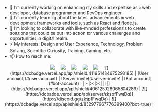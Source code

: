 - 🔭 I’m currently working on enhancing my skills and expertise as a web developer, database programmer and DevOps engineer.
- 🌱 I’m currently learning about the latest advancements in web development frameworks and tools, such as React and Node.js.
- 👯 I’m looking to collaborate with like-minded professionals to create solutions that could be put into action for various challenges and opportunities in digital realm.
- ⚡ My interests: Design and User Experience, Technology, Problem Solving, Scientific Curiosity, Training, Gaming, etc.
- 📫 How to reach me:
<p align="center">
<a href="https://twitter.com/nikitovic_lazar"><img src="https://img.shields.io/badge/twitter-%231DA1F2.svg?&style=for-the-badge&logo=twitter&logoColor=white" /></a>&nbsp;&nbsp;&nbsp;&nbsp;
<a href="https://www.linkedin.com/in/lazar-nikitovic/"><img src="https://img.shields.io/badge/linkedin-%230077B5.svg?&style=for-the-badge&logo=linkedin&logoColor=white" /></a>&nbsp;&nbsp;&nbsp;&nbsp;
<a href="mailto:lazar.nikitovic.01@gmail.com?subject=Came%20from%20Github"><img src="https://img.shields.io/badge/gmail-%23D14836.svg?&style=for-the-badge&logo=gmail&logoColor=white" /></a>&nbsp;&nbsp;&nbsp;&nbsp;
<a href="https://www.instagram.com/zola__01/?next=%2F"><img src="https://img.shields.io/badge/Instagram-E4405F?style=for-the-badge&logo=instagram&logoColor=white" /></a>&nbsp;&nbsp;&nbsp;&nbsp;
<a href="https://steamcommunity.com/id/Wadihuk1234/"><img src="https://img.shields.io/badge/Steam-000000?style=for-the-badge&logo=steam&logoColor=white" /></a>&nbsp;&nbsp;&nbsp;&nbsp;
![](https://dcbadge.vercel.app/api/shield/411951484675293185)
  | [User account](#user-account) | [Server invite](#server-invite) | [Bot account](#bot-account) |
|:-:|:-:|:-:|
| ![](https://dcbadge.vercel.app/api/shield/406125028065804289) | [![](https://dcbadge.vercel.app/api/server/zkspfFwqDg)](https://discord.gg/zkspfFwqDg) | ![](https://dcbadge.vercel.app/api/shield/852977967776399400?bot=true) | 

</p>

